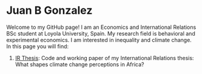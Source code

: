 # Juan B Gonzalez

Welcome to my GitHub page! 
I am an Economics and International Relations BSc student at Loyola University, Spain. My research field is behavioral and experimental economics. I am interested in inequality and climate change. In this page you will find: 

1. [IR Thesis](https://github.com/jbgb13/PredictorsCCP): Code and working paper of my International Relations thesis: What shapes climate change perceptions in Africa? 

